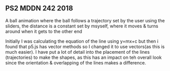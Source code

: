 ## PS2 MDDN 242 2018

A ball animation where the ball follows a trajectory set by the user using the sliders, the distance is a constant set by msyself, where it moves & turns around when it gets to the other end

Initially I was calculating the equation of the line using y=mx+c but then i found that p5.js has vector methods so I changed it to use vectors(as this is much easier).
I have put a lot of detail into the placement of the lines (trajectories) to make the shapes, as this has an impact on teh overall look since the orientation & overlapping of the lines makes a difference.

